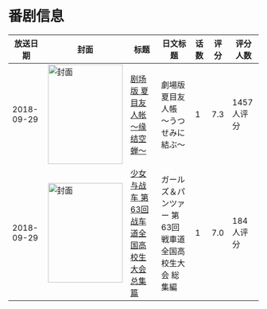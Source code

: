 # 番剧信息

|放送日期|封面|标题|日文标题|话数|评分|评分人数|
|---|---|---|---|---|---|---|
|2018-09-29|<img src="https://lain.bgm.tv/pic/cover/c/c5/6a/227392_FcHYc.jpg" alt="封面" style="width:150px;height:200px;object-fit:cover;">|[剧场版 夏目友人帐 ～缘结空蝉～](https://bangumi.tv/subject/227392)|劇場版 夏目友人帳 ～うつせみに結ぶ～|1|7.3|1457人评分|
|2018-09-29|<img src="https://lain.bgm.tv/pic/cover/c/d3/1b/292449_5PB9B.jpg" alt="封面" style="width:150px;height:200px;object-fit:cover;">|[少女与战车 第63回战车道全国高校生大会 总集篇](https://bangumi.tv/subject/292449)|ガールズ＆パンツァー 第63回戦車道全国高校生大会 総集編|1|7.0|184人评分|
